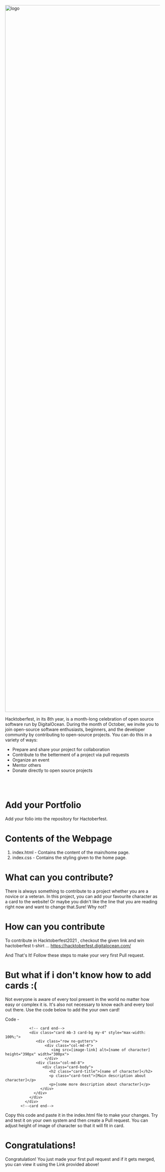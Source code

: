 <img width="2295" alt="logo" src="https://user-images.githubusercontent.com/72811435/135575798-105b3530-6325-46d6-9935-76c41c683f04.png">

Hacktoberfest, in its 8th year, is a month-long celebration of open source software run by DigitalOcean. During the month of October, we invite you to join open-source software enthusiasts, beginners, and the developer community by contributing to open-source projects. You can do this in a variety of ways:

* Prepare and share your project for collaboration
* Contribute to the betterment of a project via pull requests
* Organize an event
* Mentor others
* Donate directly to open source projects

<br>
<br>


# Add your Portfolio

Add your folio into the repository for Hactoberfest.

# Contents of the Webpage

1. index.html - Contains the content of the main/home page.
2. index.css -  Contains the styling given to the  home page.


# What can you contribute?

There is always something to contribute to a project whether you are a novice or a veteran. In this project, you can add your favourite character as a card to the website! Or maybe you didn't like the line that you are reading right now and want to change that.Sure! Why not?

# How can you contribute
To contribute in Hacktoberfest2021 , checkout the given link and win hactoberfest t-shirt ...
https://hacktoberfest.digitalocean.com/


And That's It!
Follow these steps to make your very first Pull request.

# But what if i don't know how to add cards :(

Not everyone is aware of every tool present in the world no matter how easy or complex it is. It's also not necessary to know each and every tool out there. Use the code below to add the your own card!

Code - 

               <!-- card end-->
               <div class="card mb-3 card-bg my-4" style="max-width: 100%;">
                  <div class="row no-gutters">
                      <div class="col-md-4">
                         <img src=[image-link] alt=[name of character] height="390px" width="300px">  
                      </div>
                  <div class="col-md-8">
                     <div class="card-body">
                        <h2 class="card-title">[name of character]</h2>
                        <p class="card-text">[Main description about character]</p>
                        <p>[some more description about character]</p>
                    </div>
                 </div>
               </div>
             </div>
           <!--card end-->

Copy this code and paste it in the index.html file to make your changes. Try and test it on your own system and then create a Pull request. You can adjust height of image of character so that it will fit in card.


# Congratulations!

Congratulation! You just made your first pull request and if it gets merged, you can view it using the Link provided above!
